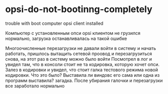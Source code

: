# opsi-do-not-bootinng-completely
trouble with boot computer opsi client installed



Компьютер с установленным опси opsi клиентом не грузился нормально, загрузка останавливалась на такой ошибке

Многоочисленные перезагрузки не давали войти в систему и начать работать, пришлось вытащить сетевой проовод и перезагрузиться снова, на этот раз в систему можно было войти
Посмотрел в лог и увидел там, что в консоли стоит не та кодировка, которую хочет опси. Залез в кодировки и увидел, что стоит галка тестового режима новой кодировки. Что это было? Выставила ли виндовс его сама или одна из программ выставила? загадка. После убирания галочки и перезагрузки все заработало нормально


